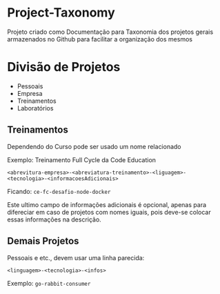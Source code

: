 # Project-Taxonomy
Projeto criado como Documentação para Taxonomia dos projetos gerais armazenados no Github para facilitar a organização dos mesmos

# Divisão de Projetos
- Pessoais
- Empresa
- Treinamentos
- Laboratórios

## Treinamentos
Dependendo do Curso pode ser usado um nome relacionado

Exemplo:
Treinamento Full Cycle da Code Education


```
<abrevitura-empresa>-<abreviatura-treinamento>-<liguagem>-<tecnologia>-<informacoesAdicionais>
```
Ficando: `ce-fc-desafio-node-docker`

Este ultimo campo de informações adicionais é opcional, apenas para difereciar em caso de projetos com nomes iguais, pois deve-se colocar essas informações na descrição.

## Demais Projetos
Pessoais e etc., devem usar uma linha parecida:
```
<linguagem>-<tecnologia>-<infos>
```

Exemplo: `go-rabbit-consumer`
